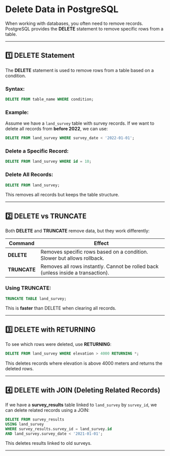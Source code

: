 # **Delete Data in PostgreSQL**

When working with databases, you often need to remove records. PostgreSQL provides the **DELETE** statement to remove specific rows from a table.

---

## **1️⃣ DELETE Statement**

The **DELETE** statement is used to remove rows from a table based on a condition.

### **Syntax:**

```sql
DELETE FROM table_name WHERE condition;
```

### **Example:**

Assume we have a `land_survey` table with survey records. If we want to delete all records from **before 2022**, we can use:

```sql
DELETE FROM land_survey WHERE survey_date < '2022-01-01';
```

### **Delete a Specific Record:**

```sql
DELETE FROM land_survey WHERE id = 10;
```

### **Delete All Records:**

```sql
DELETE FROM land_survey;
```

This removes all records but keeps the table structure.

---

## **2️⃣ DELETE vs TRUNCATE**

Both **DELETE** and **TRUNCATE** remove data, but they work differently:

| Command  | Effect |
|----------|--------|
| **DELETE** | Removes specific rows based on a condition. Slower but allows rollback. |
| **TRUNCATE** | Removes all rows instantly. Cannot be rolled back (unless inside a transaction). |

### **Using TRUNCATE:**

```sql
TRUNCATE TABLE land_survey;
```

This is **faster** than DELETE when clearing all records.

---

## **3️⃣ DELETE with RETURNING**

To see which rows were deleted, use **RETURNING**:

```sql
DELETE FROM land_survey WHERE elevation > 4000 RETURNING *;
```

This deletes records where elevation is above 4000 meters and returns the deleted rows.

---

## **4️⃣ DELETE with JOIN (Deleting Related Records)**

If we have a **survey_results** table linked to `land_survey` by `survey_id`, we can delete related records using a JOIN:

```sql
DELETE FROM survey_results
USING land_survey
WHERE survey_results.survey_id = land_survey.id
AND land_survey.survey_date < '2021-01-01';
```

This deletes results linked to old surveys.

---
